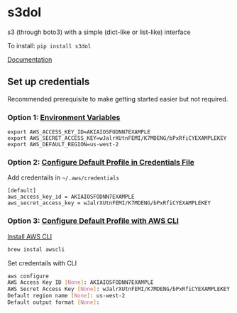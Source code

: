 # s3dol

s3 (through boto3) with a simple (dict-like or list-like) interface

To install:	```pip install s3dol```

[Documentation](https://i2mint.github.io/s3dol/)


## Set up credentials

Recommended prerequisite to make getting started easier but not required.

### Option 1: [Environment Variables](https://docs.aws.amazon.com/cli/latest/userguide/cli-configure-envvars.html)
```
export AWS_ACCESS_KEY_ID=AKIAIOSFODNN7EXAMPLE
export AWS_SECRET_ACCESS_KEY=wJalrXUtnFEMI/K7MDENG/bPxRfiCYEXAMPLEKEY
export AWS_DEFAULT_REGION=us-west-2
```

### Option 2: [Configure Default Profile in Credentials File](https://docs.aws.amazon.com/cli/latest/userguide/cli-configure-files.html)
Add credentails in `~/.aws/credentials`
```
[default]
aws_access_key_id = AKIAIOSFODNN7EXAMPLE
aws_secret_access_key = wJalrXUtnFEMI/K7MDENG/bPxRfiCYEXAMPLEKEY
```

### Option 3: [Configure Default Profile with AWS CLI](https://docs.aws.amazon.com/cli/latest/reference/configure/)
[Install AWS CLI](https://docs.aws.amazon.com/cli/latest/userguide/getting-started-install.html)
```bash
brew instal awscli
```
Set credentails with CLI
```bash
aws configure
AWS Access Key ID [None]: AKIAIOSFODNN7EXAMPLE
AWS Secret Access Key [None]: wJalrXUtnFEMI/K7MDENG/bPxRfiCYEXAMPLEKEY
Default region name [None]: us-west-2
Default output format [None]:
```
